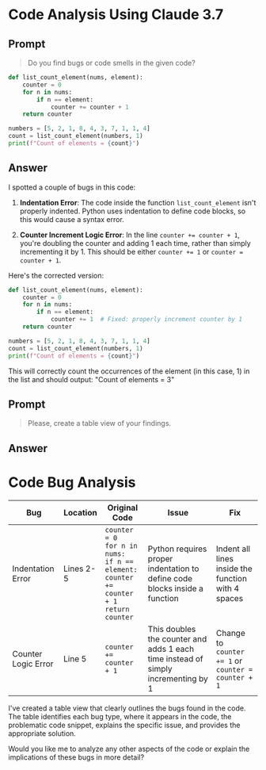 # Code Analysis Using Claude 3.7

## Prompt 

> Do you find bugs or code smells in the given code?

```Python
def list_count_element(nums, element):
    counter = 0
    for n in nums:
        if n == element:
            counter += counter + 1
    return counter

numbers = [5, 2, 1, 8, 4, 3, 7, 1, 1, 4]
count = list_count_element(numbers, 1)
print(f"Count of elements = {count}")
```

## Answer

I spotted a couple of bugs in this code:

1. **Indentation Error**: The code inside the function `list_count_element` isn't properly indented. Python uses indentation to define code blocks, so this would cause a syntax error.

2. **Counter Increment Logic Error**: In the line `counter += counter + 1`, you're doubling the counter and adding 1 each time, rather than simply incrementing it by 1. This should be either `counter += 1` or `counter = counter + 1`.

Here's the corrected version:

```python
def list_count_element(nums, element):
    counter = 0
    for n in nums:
        if n == element:
            counter += 1  # Fixed: properly increment counter by 1
    return counter

numbers = [5, 2, 1, 8, 4, 3, 7, 1, 1, 4]
count = list_count_element(numbers, 1)
print(f"Count of elements = {count}")
```

This will correctly count the occurrences of the element (in this case, 1) in the list and should output: "Count of elements = 3"


## Prompt 

> Please, create a table view of your findings.

## Answer 

# Code Bug Analysis

| Bug | Location | Original Code | Issue | Fix |
|-----|----------|--------------|-------|-----|
| Indentation Error | Lines 2-5 | `counter = 0`<br>`for n in nums:`<br>`if n == element:`<br>`counter += counter + 1`<br>`return counter` | Python requires proper indentation to define code blocks inside a function | Indent all lines inside the function with 4 spaces |
| Counter Logic Error | Line 5 | `counter += counter + 1` | This doubles the counter and adds 1 each time instead of simply incrementing by 1 | Change to `counter += 1` or `counter = counter + 1` |


I've created a table view that clearly outlines the bugs found in the code. The table identifies each bug type, where it appears in the code, the problematic code snippet, explains the specific issue, and provides the appropriate solution.

Would you like me to analyze any other aspects of the code or explain the implications of these bugs in more detail?
